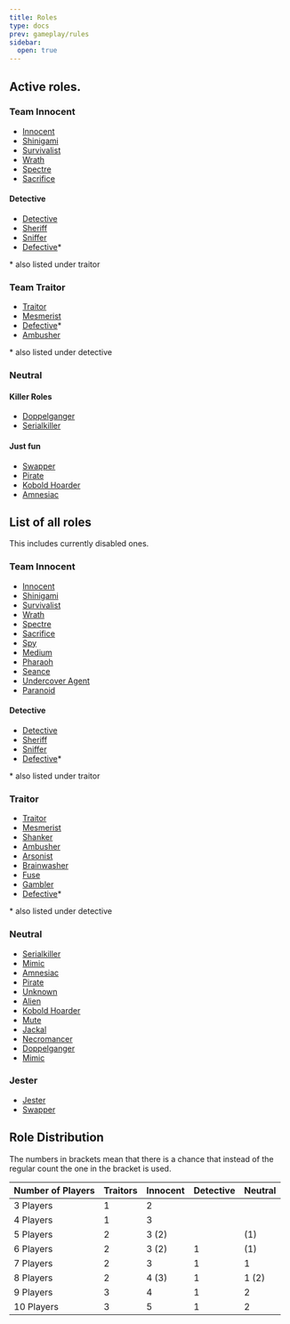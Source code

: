 ```yaml
---
title: Roles
type: docs
prev: gameplay/rules
sidebar:
  open: true
---
```


## Active roles.

### Team Innocent

- [Innocent](innocent)
- [Shinigami](innocent/shinigami)
- [Survivalist](innocent/survivalist)
- [Wrath](innocent/wrath)
- [Spectre](innocent/spectre)
- [Sacrifice](innocent/sacrifice)

#### Detective

- [Detective](innocent/detective)
- [Sheriff](innocent/detective/sheriff)
- [Sniffer](innocent/detective/sniffer)
- [Defective](traitor/defective)\*

\* also listed under traitor

### Team Traitor

- [Traitor](traitor)
- [Mesmerist](traitor/mesmerist)
- [Defective](traitor/defective)\*
- [Ambusher](traitor/ambusher)

\* also listed under detective

### Neutral

#### Killer Roles

- [Doppelganger](doppelganger)
- [Serialkiller](serialkiller)

#### Just fun

- [Swapper](jester/swapper)
- [Pirate](pirate)
- [Kobold Hoarder](kobold%20holder)
- [Amnesiac](amnesiac)

## List of all roles

This includes currently disabled ones.

### Team Innocent

- [Innocent](innocent)
- [Shinigami](innocent/shinigami)
- [Survivalist](innocent/survivalist)
- [Wrath](innocent/wrath)
- [Spectre](innocent/spectre)
- [Sacrifice](innocent/sacrifice)
- [Spy](innocent/spy)
- [Medium](innocent/medium)
- [Pharaoh](innocent/pharaoh)
- [Seance](innocent/seance)
- [Undercover Agent](innocent/undercover-agent)
- [Paranoid](innocent/paranoid)

#### Detective

- [Detective](innocent/detective)
- [Sheriff](innocent/detective/sheriff)
- [Sniffer](innocent/detective/sniffer)
- [Defective](traitor/defective)\*

\* also listed under traitor

### Traitor

- [Traitor](traitor)
- [Mesmerist](traitor/mesmerist)
- [Shanker](traitor/shanker)
- [Ambusher](traitor/ambusher)
- [Arsonist](traitor/arsonist)
- [Brainwasher](traitor/brainwasher)
- [Fuse](traitor/fuse)
- [Gambler](traitor/gambler)
- [Defective](traitor/defective)\*

\* also listed under detective

### Neutral

- [Serialkiller](serialkiller)
- [Mimic](mimic)
- [Amnesiac](amnesiac)
- [Pirate](pirate)
- [Unknown](unknown)
- [Alien](alien)
- [Kobold Hoarder](kobold%20holder)
- [Mute](mute)
- [Jackal](disabled/jackal)
- [Necromancer](necromancer)
- [Doppelganger](doppelganger)
- [Mimic](mimic)

### Jester

- [Jester](jester)
- [Swapper](jester/swapper)

## Role Distribution

The numbers in brackets mean that there is a chance that instead of the regular count the one in the bracket is used.

| **Number of Players** | **Traitors** | **Innocent** | **Detective** | **Neutral** |
| --------------------- | ------------ | ------------ | ------------- | ----------- |
| 3 Players             | 1            | 2            |               |             |
| 4 Players             | 1            | 3            |               |             |
| 5 Players             | 2            | 3 (2)        |               | (1)         |
| 6 Players             | 2            | 3 (2)        | 1             | (1)         |
| 7 Players             | 2            | 3            | 1             | 1           |
| 8 Players             | 2            | 4 (3)        | 1             | 1 (2)       |
| 9 Players             | 3            | 4            | 1             | 2           |
| 10 Players            | 3            | 5            | 1             | 2           |
